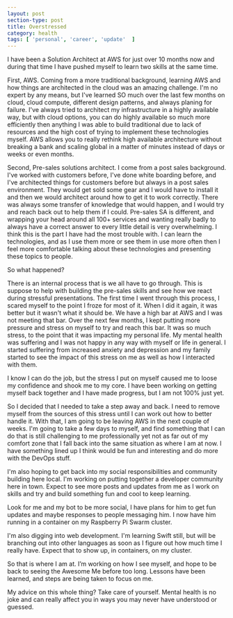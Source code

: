 ```yaml
---
layout: post
section-type: post
title: Overstressed
category: health
tags: [ 'personal', 'career', 'update'  ]
---
```


I have been a Solution Architect at AWS for just over 10 months now and during that time I have pushed myself to learn two skills at the same time.

First, AWS. Coming from a more traditional background, learning AWS and how things are architected in the cloud was an amazing challenge. I'm no expert by any means, but I've learned SO much over the last few months on cloud, cloud compute, different design patterns, and always planing for failure. I've always tried to architect my infrastructure in a highly available way, but with cloud options, you can do highly available so much more efficiently then anything I was able to build traditional due to lack of resources and the high cost of trying to implement these technologies myself. AWS allows you to really rethink high available architecture without breaking a bank and scaling global in a matter of minutes instead of days or weeks or even months.

Second, Pre-sales solutions architect. I come from a post sales background. I've worked with customers before, I've done white boarding before, and I've architected things for customers before but always in a post sales environment. They would get sold some gear and I would have to install it and then we would architect around how to get it to work correctly. There was always some transfer of knowledge that would happen, and I would try and reach back out to help them if I could. Pre-sales SA is different, and wrapping your head around all 100+ services and wanting really badly to always have a correct answer to every little detail is very overwhelming. I think this is the part I have had the most trouble with. I can learn the technologies, and as I use them more or see them in use more often then I feel more comfortable talking about these technologies and presenting these topics to people.

So what happened?

There is an internal process that is we all have to go through. This is suppose to help with building the pre-sales skills and see how we react during stressful presentations. The first time I went through this process, I scared myself to the point I froze for most of it. When I did it again, it was better but it wasn't what it should be. We have a high bar at AWS and I was not meeting that bar. Over the next few months, I kept putting more pressure and stress on myself to try and reach this bar. It was so much stress, to the point that it was impacting my personal life. My mental health was suffering and I was not happy in any way with myself or life in general. I started suffering from increased anxiety and depression and my family started to see the impact of this stress on me as well as how I interacted with them.

I know I can do the job, but the stress I put on myself caused me to loose my confidence and shook me to my core. I have been working on getting myself back together and I have made progress, but I am not 100% just yet.

So I decided that I needed to take a step away and back. I need to remove myself from the sources of this stress until I can work out how to better handle it. With that, I am going to be leaving AWS in the next couple of weeks. I'm going to take a few days to myself, and find something that I can do that is still challenging to me professionally yet not as far out of my comfort zone that I fall back into the same situation as where I am at now. I have something lined up I think would be fun and interesting and do more with the DevOps stuff.

I'm also hoping to get back into my social responsibilities and community building here local. I'm working on putting together a developer community here in town. Expect to see more posts and updates from me as I work on skills and try and build something fun and cool to keep learning.

Look for me and my bot to be more social, I have plans for him to get fun updates and maybe responses to people messaging him. I now have him running in a container on my Raspberry Pi Swarm cluster.

I'm also digging into web development. I'm learning Swift still, but will be branching out into other languages as soon as I figure out how much time I really have. Expect that to show up, in containers, on my cluster.

So that is where I am at. I’m working on how I see myself, and hope to be back to seeing the Awesome Me before too long. Lessons have been learned, and steps are being taken to focus on me.

My advice on this whole thing? Take care of yourself. Mental health is no joke and can really affect you in ways you may never have understood or guessed.
